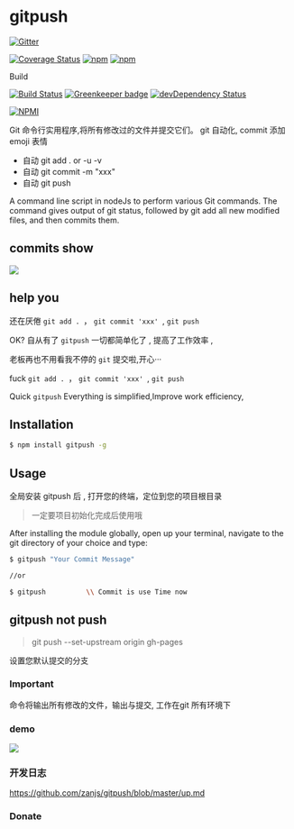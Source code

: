 # gitpush




[![Gitter](https://badges.gitter.im/zanjs/gitpush.svg)](https://gitter.im/zanjs/gitpush?utm_source=badge&utm_medium=badge&utm_campaign=pr-badge)

[![Coverage Status](https://coveralls.io/repos/github/zanjs/gitpush/badge.svg?branch=master)](https://coveralls.io/github/zanjs/gitpush?branch=master) 
[![npm](https://img.shields.io/npm/dm/gitpush.svg?maxAge=2592000)](https://www.npmjs.com/package/gitpush) 
[![npm](https://img.shields.io/npm/v/gitpush.svg?maxAge=3600)](https://www.npmjs.com/package/gitpush)

Build

[![Build Status](https://travis-ci.org/zanjs/gitpush.svg?branch=master)](https://travis-ci.org/zanjs/gitpush.js/) [![Greenkeeper badge](https://badges.greenkeeper.io/zanjs/gitpush.svg)](https://greenkeeper.io/) 
[![devDependency Status][david-dev-image]][david-dev-url]


[![NPMI][nodei-image]][nodei-url]


[david-dev-url]: https://david-dm.org/zanjs/gitpush#info=devDependencies
[david-dev-image]: https://david-dm.org/zanjs/gitpush/dev-status.svg
[nodei-image]: https://nodei.co/npm/gitpush.png?downloads=true&downloadRank=true&stars=true
[nodei-url]: https://www.npmjs.com/package/gitpush



Git 命令行实用程序,将所有修改过的文件并提交它们。 git 自动化, commit 添加 emoji 表情

- 自动 git add . or -u -v
- 自动 git commit -m "xxx"
- 自动 git push  

A command line script in nodeJs to perform various Git commands. 
The command gives output of git status, 
followed by git add all new modified files, and then commits them.


## commits show

![](./images/commit-show.png)



## help you

还在厌倦 `git add . `， `git commit 'xxx' `, `git push` 

OK? 自从有了 `gitpush` 一切都简单化了 , 提高了工作效率 , 

老板再也不用看我不停的 `git` 提交啦,开心···



fuck  `git add . `， `git commit 'xxx' `, `git push` 

Quick `gitpush` Everything is simplified,Improve work efficiency,


## Installation

```sh
$ npm install gitpush -g
```

## Usage
全局安装 gitpush 后 , 打开您的终端，定位到您的项目根目录

>一定要项目初始化完成后使用哦


After installing the module globally, 
open up your terminal, navigate to the git directory of your choice and type:
```sh
$ gitpush "Your Commit Message"

//or

$ gitpush          \\ Commit is use Time now
```


## gitpush not push

>git push --set-upstream origin gh-pages

设置您默认提交的分支


### Important

命令将输出所有修改的文件，输出与提交, 工作在git 所有环境下

### demo 

![](./images/gitpush2.gif)


### 开发日志

https://github.com/zanjs/gitpush/blob/master/up.md

### Donate


[version]: https://img.shields.io/npm/v/gitpush.svg
[travis]:https://travis-ci.org/zanjs/gitpush
[travis-img]:https://travis-ci.org/zanjs/gitpush.svg?branch=master